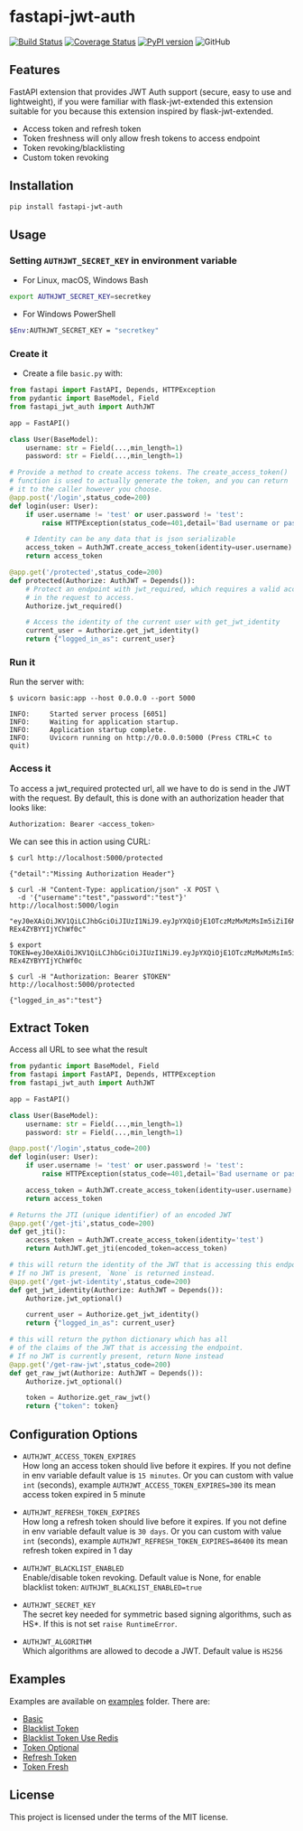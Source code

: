 # fastapi-jwt-auth

[![Build Status](https://travis-ci.org/IndominusByte/fastapi-jwt-auth.svg?branch=master)](https://travis-ci.org/IndominusByte/fastapi-jwt-auth)
[![Coverage Status](https://coveralls.io/repos/github/IndominusByte/fastapi-jwt-auth/badge.svg?branch=master)](https://coveralls.io/github/IndominusByte/fastapi-jwt-auth?branch=master)
[![PyPI version](https://badge.fury.io/py/fastapi-jwt-auth.svg)](https://badge.fury.io/py/fastapi-jwt-auth)
![GitHub](https://img.shields.io/github/license/IndominusByte/fastapi-jwt-auth)

## Features
FastAPI extension that provides JWT Auth support (secure, easy to use and lightweight), if you were familiar with flask-jwt-extended this extension suitable for you because this extension inspired by flask-jwt-extended.
- Access token and refresh token
- Token freshness will only allow fresh tokens to access endpoint
- Token revoking/blacklisting
- Custom token revoking

## Installation
```bash
pip install fastapi-jwt-auth
```

## Usage
### Setting `AUTHJWT_SECRET_KEY` in environment variable
- For Linux, macOS, Windows Bash
```bash
export AUTHJWT_SECRET_KEY=secretkey
```
- For Windows PowerShell
```bash
$Env:AUTHJWT_SECRET_KEY = "secretkey"
```
### Create it
- Create a file `basic.py` with:
```python
from fastapi import FastAPI, Depends, HTTPException
from pydantic import BaseModel, Field
from fastapi_jwt_auth import AuthJWT

app = FastAPI()

class User(BaseModel):
    username: str = Field(...,min_length=1)
    password: str = Field(...,min_length=1)

# Provide a method to create access tokens. The create_access_token()
# function is used to actually generate the token, and you can return
# it to the caller however you choose.
@app.post('/login',status_code=200)
def login(user: User):
    if user.username != 'test' or user.password != 'test':
        raise HTTPException(status_code=401,detail='Bad username or password')

    # Identity can be any data that is json serializable
    access_token = AuthJWT.create_access_token(identity=user.username)
    return access_token

@app.get('/protected',status_code=200)
def protected(Authorize: AuthJWT = Depends()):
    # Protect an endpoint with jwt_required, which requires a valid access token
    # in the request to access.
    Authorize.jwt_required()

    # Access the identity of the current user with get_jwt_identity
    current_user = Authorize.get_jwt_identity()
    return {"logged_in_as": current_user}
```
### Run it
Run the server with:
```console
$ uvicorn basic:app --host 0.0.0.0 --port 5000

INFO:     Started server process [6051]
INFO:     Waiting for application startup.
INFO:     Application startup complete.
INFO:     Uvicorn running on http://0.0.0.0:5000 (Press CTRL+C to quit)
```
### Access it
To access a jwt_required protected url, all we have to do is send in the JWT with the request. By default, this is done with an authorization header that looks like:
```bash
Authorization: Bearer <access_token>
```
We can see this in action using CURL:
```console
$ curl http://localhost:5000/protected

{"detail":"Missing Authorization Header"}

$ curl -H "Content-Type: application/json" -X POST \
  -d '{"username":"test","password":"test"}' http://localhost:5000/login
 
"eyJ0eXAiOiJKV1QiLCJhbGciOiJIUzI1NiJ9.eyJpYXQiOjE1OTczMzMxMzMsIm5iZiI6MTU5NzMzMzEzMywianRpIjoiNDczY2ExM2ItOWI1My00NDczLWJjZTctMWZiOWMzNTlmZmI0IiwiZXhwIjoxNTk3MzM0MDMzLCJpZGVudGl0eSI6InRlc3QiLCJ0eXBlIjoiYWNjZXNzIiwiZnJlc2giOmZhbHNlfQ.42CusQo6nsLxOk6bBUP1vnVX-REx4ZYBYYIjYChWf0c"

$ export TOKEN=eyJ0eXAiOiJKV1QiLCJhbGciOiJIUzI1NiJ9.eyJpYXQiOjE1OTczMzMxMzMsIm5iZiI6MTU5NzMzMzEzMywianRpIjoiNDczY2ExM2ItOWI1My00NDczLWJjZTctMWZiOWMzNTlmZmI0IiwiZXhwIjoxNTk3MzM0MDMzLCJpZGVudGl0eSI6InRlc3QiLCJ0eXBlIjoiYWNjZXNzIiwiZnJlc2giOmZhbHNlfQ.42CusQo6nsLxOk6bBUP1vnVX-REx4ZYBYYIjYChWf0c

$ curl -H "Authorization: Bearer $TOKEN" http://localhost:5000/protected

{"logged_in_as":"test"}
```
## Extract Token
Access all URL to see what the result
```python
from pydantic import BaseModel, Field
from fastapi import FastAPI, Depends, HTTPException
from fastapi_jwt_auth import AuthJWT

app = FastAPI()

class User(BaseModel):
    username: str = Field(...,min_length=1)
    password: str = Field(...,min_length=1)

@app.post('/login',status_code=200)
def login(user: User):
    if user.username != 'test' or user.password != 'test':
        raise HTTPException(status_code=401,detail='Bad username or password')

    access_token = AuthJWT.create_access_token(identity=user.username)
    return access_token

# Returns the JTI (unique identifier) of an encoded JWT
@app.get('/get-jti',status_code=200)
def get_jti():
    access_token = AuthJWT.create_access_token(identity='test')
    return AuthJWT.get_jti(encoded_token=access_token)

# this will return the identity of the JWT that is accessing this endpoint.
# If no JWT is present, `None` is returned instead.
@app.get('/get-jwt-identity',status_code=200)
def get_jwt_identity(Authorize: AuthJWT = Depends()):
    Authorize.jwt_optional()

    current_user = Authorize.get_jwt_identity()
    return {"logged_in_as": current_user}

# this will return the python dictionary which has all
# of the claims of the JWT that is accessing the endpoint.
# If no JWT is currently present, return None instead
@app.get('/get-raw-jwt',status_code=200)
def get_raw_jwt(Authorize: AuthJWT = Depends()):
    Authorize.jwt_optional()

    token = Authorize.get_raw_jwt()
    return {"token": token}
```

## Configuration Options
- `AUTHJWT_ACCESS_TOKEN_EXPIRES`<br/>
How long an access token should live before it expires. If you not define in env variable
default value is `15 minutes`. Or you can custom with value `int` (seconds), example
`AUTHJWT_ACCESS_TOKEN_EXPIRES=300` its mean access token expired in 5 minute

- `AUTHJWT_REFRESH_TOKEN_EXPIRES`<br/>
How long a refresh token should live before it expires. If you not define in env variable
default value is `30 days`. Or you can custom with value `int` (seconds), example
`AUTHJWT_REFRESH_TOKEN_EXPIRES=86400` its mean refresh token expired in 1 day

- `AUTHJWT_BLACKLIST_ENABLED`<br/>
Enable/disable token revoking. Default value is None, for enable blacklist token: `AUTHJWT_BLACKLIST_ENABLED=true`

- `AUTHJWT_SECRET_KEY`<br/>
The secret key needed for symmetric based signing algorithms, such as HS*. If this is not set `raise RuntimeError`.

- `AUTHJWT_ALGORITHM`<br/>
Which algorithms are allowed to decode a JWT. Default value is `HS256`

## Examples
Examples are available on [examples](/examples) folder.
There are:
- [Basic](/examples/basic.py)
- [Blacklist Token](/examples/blacklist.py)
- [Blacklist Token Use Redis](/examples/blacklist_redis.py)
- [Token Optional](/examples/optional_protected_endpoints.py)
- [Refresh Token](/examples/refresh_tokens.py)
- [Token Fresh](/examples/token_freshness.py)

## License
This project is licensed under the terms of the MIT license.
